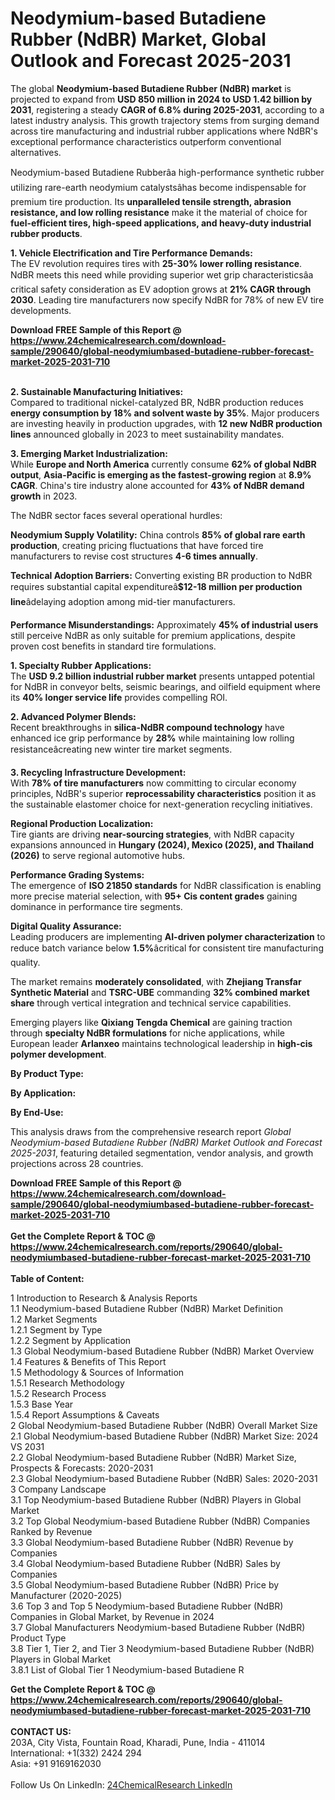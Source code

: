 <h1>Neodymium-based Butadiene Rubber (NdBR) Market, Global Outlook and Forecast 2025-2031</h1><p>The global <strong>Neodymium-based Butadiene Rubber (NdBR) market</strong> is projected to expand from <strong>USD 850 million in 2024 to USD 1.42 billion by 2031</strong>, registering a steady <strong>CAGR of 6.8% during 2025-2031</strong>, according to a latest industry analysis. This growth trajectory stems from surging demand across tire manufacturing and industrial rubber applications where NdBR's exceptional performance characteristics outperform conventional alternatives.</p><p>Neodymium-based Butadiene Rubberâa high-performance synthetic rubber utilizing rare-earth neodymium catalystsâhas become indispensable for premium tire production. Its <strong>unparalleled tensile strength, abrasion resistance, and low rolling resistance</strong> make it the material of choice for <strong>fuel-efficient tires, high-speed applications, and heavy-duty industrial rubber products</strong>.</p><p><strong>1. Vehicle Electrification and Tire Performance Demands:</strong><br>
The EV revolution requires tires with <strong>25-30% lower rolling resistance</strong>. NdBR meets this need while providing superior wet grip characteristicsâa critical safety consideration as EV adoption grows at <strong>21% CAGR through 2030</strong>. Leading tire manufacturers now specify NdBR for 78% of new EV tire developments.</p><div><b>Download FREE Sample of this Report @ 
            <a href="https://www.24chemicalresearch.com/download-sample/290640/global-neodymiumbased-butadiene-rubber-forecast-market-2025-2031-710">
            https://www.24chemicalresearch.com/download-sample/290640/global-neodymiumbased-butadiene-rubber-forecast-market-2025-2031-710</a></b></div><br><p><strong>2. Sustainable Manufacturing Initiatives:</strong><br>
Compared to traditional nickel-catalyzed BR, NdBR production reduces <strong>energy consumption by 18% and solvent waste by 35%</strong>. Major producers are investing heavily in production upgrades, with <strong>12 new NdBR production lines</strong> announced globally in 2023 to meet sustainability mandates.</p><p><strong>3. Emerging Market Industrialization:</strong><br>
While <strong>Europe and North America</strong> currently consume <strong>62% of global NdBR output</strong>, <strong>Asia-Pacific is emerging as the fastest-growing region</strong> at <strong>8.9% CAGR</strong>. China's tire industry alone accounted for <strong>43% of NdBR demand growth</strong> in 2023.</p><p>The NdBR sector faces several operational hurdles:</p><p><strong>Neodymium Supply Volatility:</strong> China controls <strong>85% of global rare earth production</strong>, creating pricing fluctuations that have forced tire manufacturers to revise cost structures <strong>4-6 times annually</strong>.</p><p><strong>Technical Adoption Barriers:</strong> Converting existing BR production to NdBR requires substantial capital expenditureâ<strong>$12-18 million per production line</strong>âdelaying adoption among mid-tier manufacturers.</p><p><strong>Performance Misunderstandings:</strong> Approximately <strong>45% of industrial users</strong> still perceive NdBR as only suitable for premium applications, despite proven cost benefits in standard tire formulations.</p><p><strong>1. Specialty Rubber Applications:</strong><br>
The <strong>USD 9.2 billion industrial rubber market</strong> presents untapped potential for NdBR in conveyor belts, seismic bearings, and oilfield equipment where its <strong>40% longer service life</strong> provides compelling ROI.</p><p><strong>2. Advanced Polymer Blends:</strong><br>
Recent breakthroughs in <strong>silica-NdBR compound technology</strong> have enhanced ice grip performance by <strong>28%</strong> while maintaining low rolling resistanceâcreating new winter tire market segments.</p><p><strong>3. Recycling Infrastructure Development:</strong><br>
With <strong>78% of tire manufacturers</strong> now committing to circular economy principles, NdBR's superior <strong>reprocessability characteristics</strong> position it as the sustainable elastomer choice for next-generation recycling initiatives.</p><p><strong>Regional Production Localization:</strong><br>
    Tire giants are driving <strong>near-sourcing strategies</strong>, with NdBR capacity expansions announced in <strong>Hungary (2024), Mexico (2025), and Thailand (2026)</strong> to serve regional automotive hubs.</p><p><strong>Performance Grading Systems:</strong><br>
    The emergence of <strong>ISO 21850 standards</strong> for NdBR classification is enabling more precise material selection, with <strong>95+ Cis content grades</strong> gaining dominance in performance tire segments.</p><p><strong>Digital Quality Assurance:</strong><br>
    Leading producers are implementing <strong>AI-driven polymer characterization</strong> to reduce batch variance below <strong>1.5%</strong>âcritical for consistent tire manufacturing quality.</p><p>The market remains <strong>moderately consolidated</strong>, with <strong>Zhejiang Transfar Synthetic Material</strong> and <strong>TSRC-UBE</strong> commanding <strong>32% combined market share</strong> through vertical integration and technical service capabilities.</p><p>Emerging players like <strong>Qixiang Tengda Chemical</strong> are gaining traction through <strong>specialty NdBR formulations</strong> for niche applications, while European leader <strong>Arlanxeo</strong> maintains technological leadership in <strong>high-cis polymer development</strong>.</p><p><strong>By Product Type:</strong></p><p><strong>By Application:</strong></p><p><strong>By End-Use:</strong></p><p>This analysis draws from the comprehensive research report <em>Global Neodymium-based Butadiene Rubber (NdBR) Market Outlook and Forecast 2025-2031</em>, featuring detailed segmentation, vendor analysis, and growth projections across 28 countries.</p><div><b>Download FREE Sample of this Report @ 
            <a href="https://www.24chemicalresearch.com/download-sample/290640/global-neodymiumbased-butadiene-rubber-forecast-market-2025-2031-710">
            https://www.24chemicalresearch.com/download-sample/290640/global-neodymiumbased-butadiene-rubber-forecast-market-2025-2031-710</a></b></div><br><div><b>Get the Complete Report & TOC @ 
            <a href="https://www.24chemicalresearch.com/reports/290640/global-neodymiumbased-butadiene-rubber-forecast-market-2025-2031-710">
            https://www.24chemicalresearch.com/reports/290640/global-neodymiumbased-butadiene-rubber-forecast-market-2025-2031-710</a></b></div><br>
            <b>Table of Content:</b><p>1 Introduction to Research & Analysis Reports<br />
 1.1 Neodymium-based Butadiene Rubber (NdBR) Market Definition<br />
 1.2 Market Segments<br />
 1.2.1 Segment by Type<br />
 1.2.2 Segment by Application<br />
 1.3 Global Neodymium-based Butadiene Rubber (NdBR) Market Overview<br />
 1.4 Features & Benefits of This Report<br />
 1.5 Methodology & Sources of Information<br />
 1.5.1 Research Methodology<br />
 1.5.2 Research Process<br />
 1.5.3 Base Year<br />
 1.5.4 Report Assumptions & Caveats<br />
2 Global Neodymium-based Butadiene Rubber (NdBR) Overall Market Size<br />
 2.1 Global Neodymium-based Butadiene Rubber (NdBR) Market Size: 2024 VS 2031<br />
 2.2 Global Neodymium-based Butadiene Rubber (NdBR) Market Size, Prospects & Forecasts: 2020-2031<br />
 2.3 Global Neodymium-based Butadiene Rubber (NdBR) Sales: 2020-2031<br />
3 Company Landscape<br />
 3.1 Top Neodymium-based Butadiene Rubber (NdBR) Players in Global Market<br />
 3.2 Top Global Neodymium-based Butadiene Rubber (NdBR) Companies Ranked by Revenue<br />
 3.3 Global Neodymium-based Butadiene Rubber (NdBR) Revenue by Companies<br />
 3.4 Global Neodymium-based Butadiene Rubber (NdBR) Sales by Companies<br />
 3.5 Global Neodymium-based Butadiene Rubber (NdBR) Price by Manufacturer (2020-2025)<br />
 3.6 Top 3 and Top 5 Neodymium-based Butadiene Rubber (NdBR) Companies in Global Market, by Revenue in 2024<br />
 3.7 Global Manufacturers Neodymium-based Butadiene Rubber (NdBR) Product Type<br />
 3.8 Tier 1, Tier 2, and Tier 3 Neodymium-based Butadiene Rubber (NdBR) Players in Global Market<br />
 3.8.1 List of Global Tier 1 Neodymium-based Butadiene R</p><div><b>Get the Complete Report & TOC @ 
            <a href="https://www.24chemicalresearch.com/reports/290640/global-neodymiumbased-butadiene-rubber-forecast-market-2025-2031-710">
            https://www.24chemicalresearch.com/reports/290640/global-neodymiumbased-butadiene-rubber-forecast-market-2025-2031-710</a></b></div><br><b>CONTACT US:</b><br>
            203A, City Vista, Fountain Road, Kharadi, Pune, India - 411014<br>
            International: +1(332) 2424 294<br>
            Asia: +91 9169162030 <br><br>
            Follow Us On LinkedIn: <a href="https://www.linkedin.com/company/24chemicalresearch/">24ChemicalResearch LinkedIn</a>